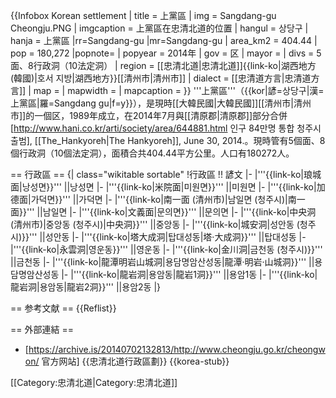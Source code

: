 {{Infobox Korean settlement
| title       = 上黨區
| img         = Sangdang-gu Cheongju.PNG
| imgcaption  = 上黨區在忠清北道的位置
| hangul = 상당구
| hanja = 上黨區
|rr=Sangdang-gu
|mr=Sangdang-gu
| area_km2      = 404.44
| pop           = 180,272
|popnote=
| popyear     = 2014年
| gov         = 区
| mayor       = 
| divs        = 5面、8行政洞（10法定洞）
| region      = [[忠清北道|忠清北道]]{{link-ko|湖西地方 (韓國)|호서 지방|湖西地方}}[[清州市|清州市]]
| dialect     = [[忠清道方言|忠清道方言]]
| map         = 
| mapwidth    = 
| mapcaption  = 
}}
'''上黨區'''（{{kor|諺=상당구|漢=上黨區|羅=Sangdang gu|f=y}}），是現時[[大韓民國|大韓民國]][[清州市|清州市]]的一個区，1989年成立，在2014年7月與[[清原郡|清原郡]]部分合併<ref>[http://www.hani.co.kr/arti/society/area/644881.html 인구 84만명 통합 청주시 출범], [[The_Hankyoreh|The Hankyoreh]], June 30, 2014.</ref>。現時管有5個面、8個行政洞（10個法定洞），面積合共404.44平方公里。人口有180272人。

== 行政區 ==
{| class="wikitable sortable"
!行政區 !! 諺文 
|-
|'''{{link-ko|琅城面|낭성면}}''' ||낭성면
|-
|'''{{link-ko|米院面|미원면}}''' ||미원면
|-
|'''{{link-ko|加德面|가덕면}}''' ||가덕면
|-
|'''{{link-ko|南一面 (清州市)|남일면 (청주시)|南一面}}''' ||남일면
|-
|'''{{link-ko|文義面|문의면}}''' ||문의면
|-
|'''{{link-ko|中央洞 (清州市)|중앙동 (청주시)|中央洞}}''' ||중앙동
|-
|'''{{link-ko|城安洞|성안동 (청주시)}}''' ||성안동
|-
|'''{{link-ko|塔大成洞|탑대성동|塔·大成洞}}''' ||탑대성동
|-
|'''{{link-ko|永雲洞|영운동}}''' ||영운동
|-
|'''{{link-ko|金川洞|금천동 (청주시)}}''' ||금천동
|-
|'''{{link-ko|龍潭明岩山城洞|용담명암산성동|龍潭·明岩·山城洞}}''' ||용담명암산성동
|-
|'''{{link-ko|龍岩洞|용암동|龍岩1洞}}''' ||용암1동
|-
|'''{{link-ko|龍岩洞|용암동|龍岩2洞}}''' ||용암2동
|}

== 参考文献 ==
{{Reflist}}

== 外部連結 ==
* [https://archive.is/20140702132813/http://www.cheongju.go.kr/cheongwon/ 官方网站]
{{忠清北道行政區劃}}
{{korea-stub}}

[[Category:忠清北道|Category:忠清北道]]